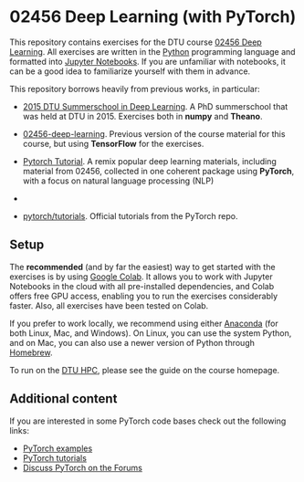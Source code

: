 # 02456 Deep Learning (with PyTorch)

This repository contains exercises for the DTU course [02456 Deep Learning](https://kurser.dtu.dk/course/02456). All exercises are written in the [Python](https://www.python.org/) programming language and formatted into [Jupyter Notebooks](https://jupyter.org/). If you are unfamiliar with notebooks, it can be a good idea to familiarize yourself with them in advance.

This repository borrows heavily from previous works, in particular:

* [2015 DTU Summerschool in Deep Learning](https://github.com/DeepLearningDTU/Summerschool_2015/tree/master/day1-NN). A PhD summerschool that was held at DTU in 2015. Exercises both in **numpy** and **Theano**.

* [02456-deep-learning](https://github.com/DeepLearningDTU/02456-deep-learning). Previous version of the course material for this course, but using **TensorFlow** for the exercises.

* [Pytorch Tutorial](https://github.com/munkai/pytorch-tutorial). A remix popular deep learning materials, including material from 02456, collected in one coherent package using **PyTorch**, with a focus on natural language processing (NLP)
* 
* [pytorch/tutorials](https://github.com/pytorch/tutorials). Official tutorials from the PyTorch repo.

## Setup
The **recommended** (and by far the easiest) way to get started with the exercises is by using [Google Colab](https://colab.research.google.com/notebooks/intro.ipynb). It allows you to work with Jupyter Notebooks in the cloud with all pre-installed dependencies, and Colab offers free GPU access, enabling you to run the exercises considerably faster. Also, all exercises have been tested on Colab.

If you prefer to work locally, we recommend using either [Anaconda](https://www.anaconda.com) (for both Linux, Mac, and Windows). On Linux, you can use the system Python, and on Mac, you can also use a newer version of Python through [Homebrew](https://brew.sh).

To run on the [DTU HPC](https://www.hpc.dtu.dk), please see the guide on the course homepage.

## Additional content

If you are interested in some PyTorch code bases check out the following links:

- [PyTorch examples](https://github.com/pytorch/examples)
- [PyTorch tutorials](https://github.com/pytorch/tutorials)
- [Discuss PyTorch on the Forums](https://discuss.pytorch.org/)